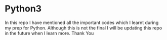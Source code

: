 # Python3
In this repo I have mentioned all the important codes which I learnt during my prep for Python. Although this is not the final I will be updating this repo in the future when I learn more.
Thank You
